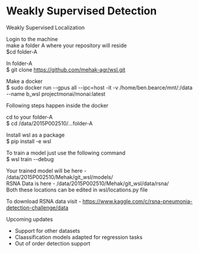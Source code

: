 # Weakly Supervised Detection
Weakly Supervised Localization

Login to the machine  
make a folder A where your repository will reside  
$cd folder-A  
  
In folder-A  
$ git clone https://github.com/mehak-agr/wsl.git  

Make a docker  
$ sudo docker run --gpus all --ipc=host -it -v /home/ben.bearce/mnt/:/data --name b_wsl projectmonai/monai:latest  

Following steps happen inside the docker  

cd to your folder-A   
$ cd /data/2015P002510/...folder-A  

Install wsl as a package  
$ pip install -e wsl  

To train a model just use the following command  
$ wsl train --debug  

Your trained model will be here - /data/2015P002510/Mehak/git_wsl/models/  
RSNA Data is here - /data/2015P002510/Mehak/git_wsl/data/rsna/  
Both these locations can be edited in wsl/locations.py file  

To download RSNA data visit - https://www.kaggle.com/c/rsna-pneumonia-detection-challenge/data  

Upcoming updates
- Support for other datasets
- Claassification models adapted for regression tasks
- Out of order detection support
